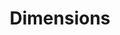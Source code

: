---
bigquery: https://console.cloud.google.com/bigquery?p=covid-19-dimensions-ai&page=table&d=data&t=publications
contributors: Digital Science, https://www.digital-science.com/
cost: Free for personal, non-commercial use.
description: Dimensions contains more than 100 million publications, ranging from
  articles published in scholarly journals, books and book chapters, to preprints
  and conference proceedings. All publications are contextualized with linked data
  sets, funding, publications, patents, clinical trials, and policy documents. You
  can also view associated categories, funders, institutions, and researcher profiles.
documentation: https://docs.dimensions.ai/bigquery/index.html
last_edit: Mon, 04 Apr 2022 19:04:00 GMT
location: https://www.dimensions.ai/products/free/
maintained_by: Digital Science, https://www.digital-science.com/
schema_fields: '[''research_org_country_names'', ''priority_date'', ''volume'', ''associated_publication_arxiv_id'',
  ''associated_publication_pmid'', ''funder_org_acronyms'', ''kind'', ''current_assignee'',
  ''research_org_state_codes'', ''original_assignee_orgs'', ''book_series_title'',
  ''conference'', ''researcher_ids'', ''registry'', ''assignee_countries'', ''original_title'',
  ''date_online'', ''legal_events'', ''research_orgs'', ''cited_by_ids'', ''ipcr'',
  ''created_date'', ''subtitles'', ''category_sdg'', ''publication_year'', ''citations_count'',
  ''research_org_countries'', ''funder_orgs'', ''date'', ''funder_org_cities'', ''proceedings_title'',
  ''legal_status'', ''license'', ''citation_string'', ''foa_number'', ''funding_currency'',
  ''name'', ''linkout'', ''family_id'', ''supporting_grant_ids'', ''language'', ''abstract'',
  ''funding_details'', ''mesh_terms'', ''funder_org_countries'', ''associated_publication_doi'',
  ''cpc'', ''category_icrp_cso'', ''phase'', ''funding_eur'', ''date_normal'', ''date_modified'',
  ''granted_year'', ''resulting_publication_doi'', ''altmetrics'', ''funder_countries'',
  ''categories'', ''original_assignee'', ''type'', ''investigators'', ''original_abstract'',
  ''inventor_names'', ''acknowledgements'', ''interventions'', ''acronyms'', ''associated_grant_ids'',
  ''date_print'', ''patent_ids'', ''category_hra'', ''priority_year'', ''authors'',
  ''original_assignee_countries'', ''date_imported_gbq'', ''parent_id'', ''labels'',
  ''external_ids'', ''category_hrcs_hc'', ''filing_status'', ''issue'', ''source_id'',
  ''category_rcdc'', ''resulting_publication_ids'', ''research_org_cities'', ''funding_amount'',
  ''brief_title'', ''grant_number'', ''citations'', ''category_icrp_ct'', ''funding_chf'',
  ''funding_usd'', ''category_for'', ''expiration_date'', ''category_bra'', ''funding_cny'',
  ''gender'', ''metrics'', ''family_members_ids'', ''end_year'', ''pages'', ''email_address'',
  ''funding_gbp'', ''filing_date'', ''publication_ids'', ''year'', ''assignee_orgs'',
  ''funding_jpy'', ''journal_lists'', ''acronym'', ''granted_date'', ''funder_org_state_codes'',
  ''research_org_city_names'', ''address'', ''repository_id'', ''start_date'', ''current_assignee_orgs'',
  ''current_assignee_countries'', ''date_inserted'', ''reference_ids'', ''funder_org'',
  ''editors'', ''isbn'', ''funding_cad'', ''id'', ''expiration_year'', ''category_uoa'',
  ''family_count'', ''pmid'', ''category_hrcs_rac'', ''start_year'', ''wikipedia_url'',
  ''organisation_details'', ''eisbn'', ''relationships'', ''clinical_trial_ids'',
  ''funding_aud'', ''research_org_state_names'', ''associated_publication_id'', ''publication_date'',
  ''description'', ''open_access_categories_v2'', ''end_date'', ''conditions'', ''publisher'',
  ''embargo_date'', ''application_number'', ''status'', ''active_years'', ''repository_name'',
  ''book_title'', ''mesh_headings'', ''concepts'', ''jurisdiction'', ''established'',
  ''open_access_categories'', ''repository_url'', ''arxiv_id'', ''doi'', ''filing_year'',
  ''links'', ''journal'', ''pmcid'', ''types'', ''title'', ''funding_nzd'', ''aliases'']'
shortname: dimensions
tags:
- scholarly literature
- patents
- funding
- clinical trials
- academic profiles
terms_of_use: 'Use of both the Dimensions COVID-19 dataset and full Dimensions dataset
  are subject to the Dimensions Terms of use: https://www.dimensions.ai/policies-terms-legal '
title: Dimensions
uuid: dcff88bd-fe6b-4fdb-8159-809bf9d7bc1c
---